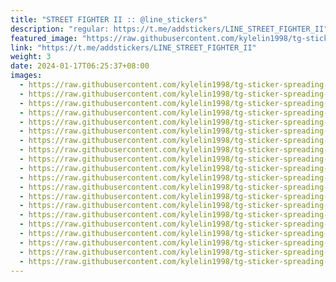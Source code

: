 ```yaml
---
title: "STREET FIGHTER II :: @line_stickers"
description: "regular: https://t.me/addstickers/LINE_STREET_FIGHTER_II"
featured_image: "https://raw.githubusercontent.com/kylelin1998/tg-sticker-spreading-worldwide-images/main/img/615918d0-5d78-4954-93a3-c06f17963070.jpg"
link: "https://t.me/addstickers/LINE_STREET_FIGHTER_II"
weight: 3
date: 2024-01-17T06:25:37+08:00
images:
  - https://raw.githubusercontent.com/kylelin1998/tg-sticker-spreading-worldwide-images/main/img/615918d0-5d78-4954-93a3-c06f17963070.jpg
  - https://raw.githubusercontent.com/kylelin1998/tg-sticker-spreading-worldwide-images/main/img/9dd1468a-030e-4e01-bd78-7a6b6bd98c6d.jpg
  - https://raw.githubusercontent.com/kylelin1998/tg-sticker-spreading-worldwide-images/main/img/86e8a3af-dac1-44f7-aa09-a72a3c7062d5.jpg
  - https://raw.githubusercontent.com/kylelin1998/tg-sticker-spreading-worldwide-images/main/img/011b0035-006d-4567-b46b-73cde7807427.jpg
  - https://raw.githubusercontent.com/kylelin1998/tg-sticker-spreading-worldwide-images/main/img/d98e1759-940c-44c2-b845-5ae1e0a57a25.jpg
  - https://raw.githubusercontent.com/kylelin1998/tg-sticker-spreading-worldwide-images/main/img/26899c77-9a19-466b-9189-503531d44afc.jpg
  - https://raw.githubusercontent.com/kylelin1998/tg-sticker-spreading-worldwide-images/main/img/b3b07962-8bde-449b-8f75-515b3297235b.jpg
  - https://raw.githubusercontent.com/kylelin1998/tg-sticker-spreading-worldwide-images/main/img/a0ead9d6-8851-49d4-84a0-903c50ff45ea.jpg
  - https://raw.githubusercontent.com/kylelin1998/tg-sticker-spreading-worldwide-images/main/img/c86c16d0-9e9f-4f69-bf33-53018958fd6f.jpg
  - https://raw.githubusercontent.com/kylelin1998/tg-sticker-spreading-worldwide-images/main/img/d5e7a6d0-7fb6-4694-9c76-b7315fb256fd.jpg
  - https://raw.githubusercontent.com/kylelin1998/tg-sticker-spreading-worldwide-images/main/img/a5a83537-16a7-4e16-aa72-8bcc10ef5e14.jpg
  - https://raw.githubusercontent.com/kylelin1998/tg-sticker-spreading-worldwide-images/main/img/82d05bb4-060d-41ef-b516-4934e76d0d90.jpg
  - https://raw.githubusercontent.com/kylelin1998/tg-sticker-spreading-worldwide-images/main/img/905c8ab4-0180-4f6a-af86-6e0aeecfa135.jpg
  - https://raw.githubusercontent.com/kylelin1998/tg-sticker-spreading-worldwide-images/main/img/f7e72b1f-24c9-476a-9ede-117374562b09.jpg
  - https://raw.githubusercontent.com/kylelin1998/tg-sticker-spreading-worldwide-images/main/img/e5cd55e6-aaf5-4ee1-b8b4-da65a7111623.jpg
  - https://raw.githubusercontent.com/kylelin1998/tg-sticker-spreading-worldwide-images/main/img/6d373fe0-f3ea-42c9-993a-b1ed7ed764ac.jpg
  - https://raw.githubusercontent.com/kylelin1998/tg-sticker-spreading-worldwide-images/main/img/181c61cc-d623-499c-9635-f99db19f19c4.jpg
  - https://raw.githubusercontent.com/kylelin1998/tg-sticker-spreading-worldwide-images/main/img/e68c0061-3cbb-404c-bbd1-d85f22695471.jpg
  - https://raw.githubusercontent.com/kylelin1998/tg-sticker-spreading-worldwide-images/main/img/605b6393-8e50-4af4-947d-333e6ea5b380.jpg
  - https://raw.githubusercontent.com/kylelin1998/tg-sticker-spreading-worldwide-images/main/img/6d266343-172a-43f4-b0ad-b079a6d5940b.jpg
---
```

